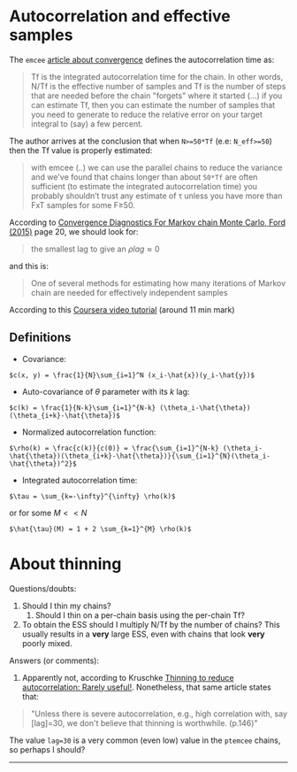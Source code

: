 
# Autocorrelation and effective samples


The `emcee` [article about convergence][1] defines the autocorrelation time as:

> Tf is the integrated autocorrelation time for the chain. In other words, N/Tf is the effective number of samples and Tf is the number of steps that are needed before the chain "forgets" where it started (...) if you can estimate Tf, then you can estimate the number of samples that you need to generate to reduce the relative error on your target integral to (say) a few percent.

The author arrives at the conclusion that when `N>=50*Tf` (e.e: `N_eff>=50`) then the Tf value is properly estimated:

> with emcee (..) we can use the parallel chains to reduce the variance and we've found that chains longer than about `50*Tf` are often sufficient (to estimate the integrated autocorrelation time)
> you probably shouldn’t trust any estimate of τ unless you have more than FxT samples for some F≥50.

According to [Convergence Diagnostics For Markov chain Monte Carlo, Ford (2015)][3] page 20, we should look for:

> the smallest lag to give an $\rho lag \approx 0$

and this is:

> One of several methods for estimating how many iterations of Markov chain are needed for effectively independent samples

According to this [Coursera video tutorial][4] (around 11 min mark)



## Definitions


* Covariance:

```
$c(x, y) = \frac{1}{N}\sum_{i=1}^N (x_i-\hat{x})(y_i-\hat{y})$
```

* Auto-covariance of $\theta$ parameter with its $k$ lag:

```
$c(k) = \frac{1}{N-k}\sum_{i=1}^{N-k} (\theta_i-\hat{\theta})(\theta_{i+k}-\hat{\theta})$
```
    
* Normalized autocorrelation function:

```
$\rho(k) = \frac{c(k)}{c(0)} = \frac{\sum_{i=1}^{N-k} (\theta_i-\hat{\theta})(\theta_{i+k}-\hat{\theta})}{\sum_{i=1}^{N}(\theta_i-\hat{\theta})^2}$
```

* Integrated autocorrelation time:

```
$\tau = \sum_{k=-\infty}^{\infty} \rho(k)$
```

or for some $M<<N$

```
$\hat{\tau}(M) = 1 + 2 \sum_{k=1}^{M} \rho(k)$
```





# About thinning

Questions/doubts:

1. Should I thin my chains?
   1. Should I thin on a per-chain basis using the per-chain Tf?
2. To obtain the ESS should I multiply N/Tf by the number of chains? This usually results in a **very** large ESS, even with chains that look **very** poorly mixed.

Answers (or comments):

1. Apparently not, according to Kruschke [Thinning to reduce autocorrelation: Rarely useful!][2]. Nonetheless, that same article states that:

> "Unless there is severe autocorrelation, e.g., high correlation with, say [lag]=30, we don't believe that thinning is worthwhile. (p.146)"

The value `lag=30` is a very common (even low) value in the `ptemcee` chains, so perhaps I should?



________________________________________________
[1]: https://emcee.readthedocs.io/en/latest/tutorials/autocorr/
[2]: http://doingbayesiandataanalysis.blogspot.com/2011/11/thinning-to-reduce-autocorrelation.html
[3]: https://astrostatistics.psu.edu/RLectures/diagnosticsMCMC.pdf
[4]: https://www.coursera.org/lecture/mcmc-bayesian-statistics/trace-plots-autocorrelation-oqvff
